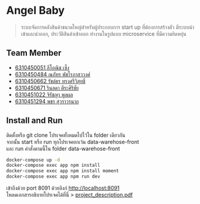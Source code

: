 # Angel Baby

> ระบบจัดการคลังสินค้าขนาดใหญ่สำหรับผู้ประกอบการ start up ที่ต้องการสร้างตัว มีระบบนำเข้าและนำออก, ประวัติสินค้าเข้าออก ทำงานในรูปแบบ microservice ที่มีความยิดหยุ่น

## Team Member
- [6310450051 ลีโอณิช เซ็ง](https://github.com/KenzieLeonic)
- [6310450484 ณภัทร พัชโรภาสววงศ์](https://github.com/aungpor)
- [6310450662 รัชต์ธร ทรงศรีวิสุทธิ์](https://github.com/Ratchathorn)
- [6310450671 รินลดา ตีระศิริชัย](https://github.com/opaller91)
- [6310451022 จิรัชญา พูลผล](https://github.com/ppinip)
- [6310451294 พชร สุวราวรนาถ](https://github.com/lrisia)

## Install and Run

ติดตั้งหรือ git clone โปรเจคทั้งหมดไปไว้ใน folder เดียวกัน <br>
จากนั้น start หรือ run ทุกโปรเจคยกเว้น data-warehose-front <br>
และ run คำสั่งตามนี้ใน folder data-warehose-front

```bash
docker-compose up -d
docker-compose exec app npm install
docker-compose exec app npm install moment
docker-compose exec app npm run dev
```

เข้าถึงด้วย port 8091 ด้วยลิงก์ [http://localhost:8091](http://localhost:8091) <br>
โหลดเอกสารอธิบายโปรเจคได้ที่นี่ > [project_description.pdf](https://github.com/angeldashbaby/data-warehose-front/files/9965213/Software_Engineer_Project-Slide.pdf)

